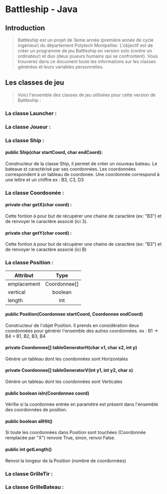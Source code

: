 # Battleship - Java

## Introduction

> Battleship est un projet de 3eme année (première année de cycle ingénieur) du département Polytech Montpellier. L'objectif est de créer un programme de jeu Battleship en version solo (contre un ordinateur) et duo (deux joueurs humains qui se confrontent). Vous trouverez dans ce document toute les informations sur les classes générées et leurs variables personnelles.

## Les classes de jeu
> Voici l'ensemble des classes de jeu utilisées pour cette version de Battleship : 
### La classe Launcher :


### La classe Joueur :


### La classe Ship :
#### public Ship(char startCoord, char endCoord):
Constructeur de la classe Ship, il permet de créer un nouveau bateau. Le bateaue st caractérisé par ses coordonnées. 
Les coordonnées correspondent à un tableau de coordonée. Une coordonnée correspond à une lettre et un chiffre ex : B3, C3, D3
    
    
    
    
### La classe Coordoonée :
#### private char getX(char coord) :
Cette fontion à pour but de récupérer une chaine de caractère (ex: "B3") et de renvoyer le caractère associé (ici 3).
    
#### private char getY(char coord) :
Cette fontion à pour but de récupérer une chaine de caractère (ex: "B3") et de renvoyer le caractère associé (ici B)    

### La classe Position :

| Attribut      | Type          |
| ------------- |:-------------:|
| emplacement   | Coordonnee[]  | 
| vertical      | boolean       |
| length        | int           |
    

#### public Position(Coordonnee startCoord, Coordonnee endCoord)
Constructeur de l'objet Position. Il prends en considération deux coordonnées pour générer l'ensemble des autres coordonnées. 
ex : B1 -> B4 = B1, B2, B3, B4

#### private Coordonnee[] tableGeneratorH(char x1, char x2, int y)
Génère un tableau dont les coordonnées sont Horizontales
#### private Coordonnee[] tableGeneratorV(int y1, int y2, char x)
Génère un tableau dont les coordonnées sont Verticales

#### public boolean isIn(Coordonnee coord)
Vérifie si la coordonnée entrée en paramètre est présent dans l'ensemble des coordonnées de position. 

#### public boolean allHit()
Si toute les coordonnées dans Position sont touchées (Coordonnée remplacée par "X") renvoie True, sinon, renvoi False.

#### public int getLength()
Renvoi la longeur de la Position (nombre de coordonnées)






### La classe GrilleTir :

### La classe GrilleBateau :

